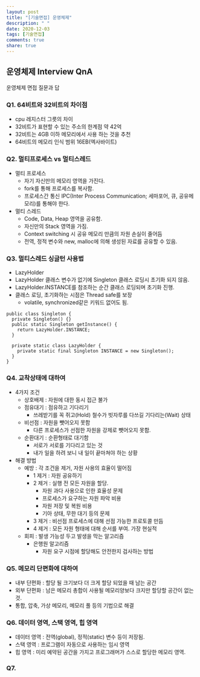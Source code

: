 ```yaml
---
layout: post
title: "[기술면접] 운영체제"
description: " "
date: 2020-12-03
tags: [기술면접]
comments: true
share: true
---
```


## 운영체제 Interview QnA
운영체제 면접 질문과 답

### Q1. 64비트와 32비트의 차이점
* cpu 레지스터 그릇의 차이
* 32비트가 표현할 수 있는 주소의 한계점 약 42억
* 32비트는 4GB 이하 메모리에서 사용 하는 것을 추천
* 64비트의 메모리 인식 범위 16EB(엑사바이트)

### Q2. 멀티프로세스 vs 멀티스레드
* 멀티 프로세스
  * 자기 자신만의 메모리 영역을 가진다.
  * fork를 통해 프로세스를 복사함.
  * 프로세스간 통신 IPC(Inter Process Communication; 세마포어, 큐, 공유메모리)를 통해야 한다.
* 멀티 스레드
  * Code, Data, Heap 영역을 공유함.
  * 자신만의 Stack 영역을 가짐.
  * Context switching 시 공유 메모리 만큼의 자원 손실이 줄어듬
  * 전역, 정적 변수와 new, malloc에 의해 생성된 자료를 공유할 수 있음.

### Q3. 멀티스레드 싱글턴 사용법
* LazyHolder
* LazyHolder 클래스 변수가 없기에 Singleton 클래스 로딩시 초기화 되지 않음.
* LazyHolder.INSTANCE를 참조하는 순간 클래스 로딩되며 초기화 진행.
* 클래스 로딩, 초기화하는 시점은 Thread safe를 보장
  * volatile, synchronized같은 키워드 없어도 됨.
```
public class Singleton {
  private Singleton() {}
  public static Singleton getInstance() {
    return LazyHolder.INSTANCE;
  }

  private static class LazyHolder {
    private static final Singleton INSTANCE = new Singleton();
  }
}
```

### Q4. 교착상태에 대하여
* 4가지 조건
  * 상호배제 : 자원에 대한 동시 접근 불가
  * 점유대기 : 점유하고 기다리기
    * 쓰레받기를 꼭 쥐고(Hold) 철수가 빗자루를 다쓰길 기다리는(Wait) 상태
  * 비선점 : 자원을 뺏어오지 못함
    * 다른 프로세스가 선점한 자원을 강제로 뺏어오지 못함.
  * 순환대기 : 순환형태로 대기함
    * 서로가 서로를 기다리고 있는 것
    * 내가 일을 하려 보니 내 일이 끝마쳐야 하는 상황
* 해결 방법
  * 예방 : 각 조건을 제거, 자원 사용의 효율이 떨어짐
    * 1 제거 : 자원 공유하기
    * 2 제거 : 실행 전 모든 자원을 할당.
      * 자원 과다 사용으로 인한 효율성 문제
      * 프로세스가 요구하는 자원 파악 비용
      * 자원 저장 및 복원 비용
      * 기아 상태, 무한 대기 등의 문제
    * 3 제거 : 비선점 프로세스에 대해 선점 가능한 프로토콜 만듬
    * 4 제거 : 모든 자원 형태에 대해 순서를 부여. 가장 현실적
  * 회피 : 발생 가능성 두고 발생을 막는 알고리즘
    * 은행원 알고리즘
      * 자원 요구 시점에 할당해도 안전한지 검사하는 방법

### Q5. 메모리 단편화에 대하여
* 내부 단편화 : 할당 될 크기보다 더 크게 할당 되었을 때 남는 공간
* 외부 단편화 : 남은 메모리 총합이 사용될 메모리양보다 크지만 할당할 공간이 없는 것.
* 통합, 압축, 가상 메모리, 메모리 풀 등의 기법으로 해결

### Q6. 데이터 영역, 스택 영역, 힙 영역
* 데이터 영역 : 전역(global), 정적(static) 변수 등이 저장됨.
* 스택 영역 : 프로그램이 자동으로 사용하는 임시 영역
* 힙 영역 : 미리 예약된 공간을 가지고 프로그래머가 스스로 할당한 메모리 영역.

### Q7. 
